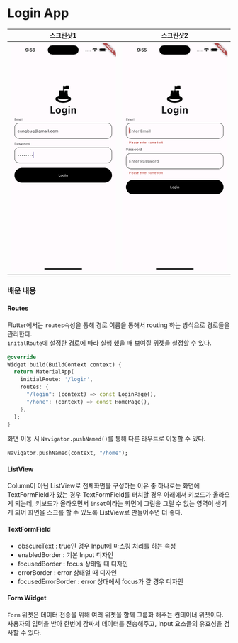 # Login App

| 스크린샷1 | 스크린샷2 |
| :-------: | :-------: |
| <img src="assets/images/demo_1.png" width="400" alt='결과물 1'/> | <img src="assets/images/demo_2.png" width="400" alt='결과물 1'/> |


### 배운 내용

#### Routes

Flutter에서는 `routes`속성을 통해 경로 이름을 통해서 routing 하는 방식으로 경로들을 관리한다.  
`initalRoute`에 설정한 경로에 따라 실행 했을 때 보여질 위젯을 설정할 수 있다.

```dart
@override
Widget build(BuildContext context) {
  return MaterialApp(
    initialRoute: '/login',
    routes: {
      "/login": (context) => const LoginPage(),
      "/hone": (context) => const HomePage(),
    },
  );
}
```

화면 이동 시 `Navigator.pushNamed()`를 통해 다른 라우트로 이동할 수 있다.  
```dart
Navigator.pushNamed(context, "/home");
```


#### ListView

Column이 아닌 ListView로 전체화면을 구성하는 이유 중 하나로는 화면에 TextFormField가 있는 경우 TextFormField를 터치할 경우 아래에서 키보드가 올라오게 되는데, 키보드가 올라오면서 `inset`이라는 화면에 그림을 그릴 수 없는 영역이 생기게 되어 화면을 스크롤 할 수 있도록 ListView로 만들어주면 더 좋다.


#### TextFormField

- obscureText : true인 경우 Input에 마스킹 처리를 하는 속성
- enabledBorder : 기본 Input 디자인
- focusedBorder : focus 상태일 때 디자인
- errorBorder :  error 상태일 때 디자인
- focusedErrorBorder : error 상태에서 focus가 갈 경우 디자인

#### Form Widget

`Form` 위젯은 데이터 전송을 위해 여러 위젯을 함께 그룹화 해주는 컨테이너 위젯이다.  
사용자의 입력을 받아 한번에 감싸서 데이터를 전송해주고, Input 요소들의 유효성을 검사할 수 있다.